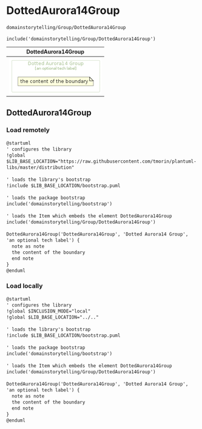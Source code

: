 # DottedAurora14Group


```text
domainstorytelling/Group/DottedAurora14Group
```

```text
include('domainstorytelling/Group/DottedAurora14Group')
```



| DottedAurora14Group |
| :---: |
| ![illustration for DottedAurora14Group](../../domainstorytelling/Group/DottedAurora14Group.Local.png) |







## DottedAurora14Group

### Load remotely
```plantuml
@startuml
' configures the library
!global $LIB_BASE_LOCATION="https://raw.githubusercontent.com/tmorin/plantuml-libs/master/distribution"

' loads the library's bootstrap
!include $LIB_BASE_LOCATION/bootstrap.puml

' loads the package bootstrap
include('domainstorytelling/bootstrap')

' loads the Item which embeds the element DottedAurora14Group
include('domainstorytelling/Group/DottedAurora14Group')

DottedAurora14Group('DottedAurora14Group', 'Dotted Aurora14 Group', 'an optional tech label') {
  note as note
  the content of the boundary
  end note
}
@enduml
```

### Load locally
```plantuml
@startuml
' configures the library
!global $INCLUSION_MODE="local"
!global $LIB_BASE_LOCATION="../.."

' loads the library's bootstrap
!include $LIB_BASE_LOCATION/bootstrap.puml

' loads the package bootstrap
include('domainstorytelling/bootstrap')

' loads the Item which embeds the element DottedAurora14Group
include('domainstorytelling/Group/DottedAurora14Group')

DottedAurora14Group('DottedAurora14Group', 'Dotted Aurora14 Group', 'an optional tech label') {
  note as note
  the content of the boundary
  end note
}
@enduml
```

